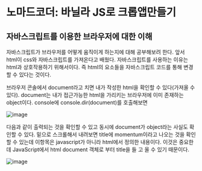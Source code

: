 <h1>노마드코더: 바닐라 JS로 크롭앱만들기</h1>

<h2>자바스크립트를 이용한 브라우저에 대한 이해</h2>

자바스크립트가 브라우저를 어떻게 움직이게 하는지에 대해 공부해보려 한다.
앞서 html이 css와 자바스크립트를 가져온다고 배웠다.
자바스크립트를 사용하는 이유는 html과 상호작용하기 위해서이다.
즉 html의 요소들을 자바스크립트 코드를 통해 변경할 수 있다는 것이다.

브라우저 콘솔에서 document라고 치면 내가 작성한 html을 확인할 수 있다(가져올 수 있다).
document는 내가 접근가능한 html을 가리키는 브라우저에 이미 존재하는 object이다.
console에 console.dir(document)를 호출해보면 

![image](https://github.com/orieasy1/24-1-Programming-Study/assets/129071350/c7b994a7-fe9c-40b4-b0c5-e3aa5c46b5fd)

다음과 같이 출력되는 것을 확인할 수 있고 동시에 document가 object라는 사실도 확인할 수 있다.
밑으로 스크롤해서 내려보면 title에 momentum이라고 나오는 것을 확인할 수 있는데 이항목은 javascript가 아니라 html에서 정의한 내용이다.
이것은 중요한데 JavaScript에서 html document 객체로 부터 title을 들 고 올 수 있기 때문이다.

![image](https://github.com/orieasy1/24-1-Programming-Study/assets/129071350/6732e931-d2f6-47a8-83fe-d74e078f213c)
